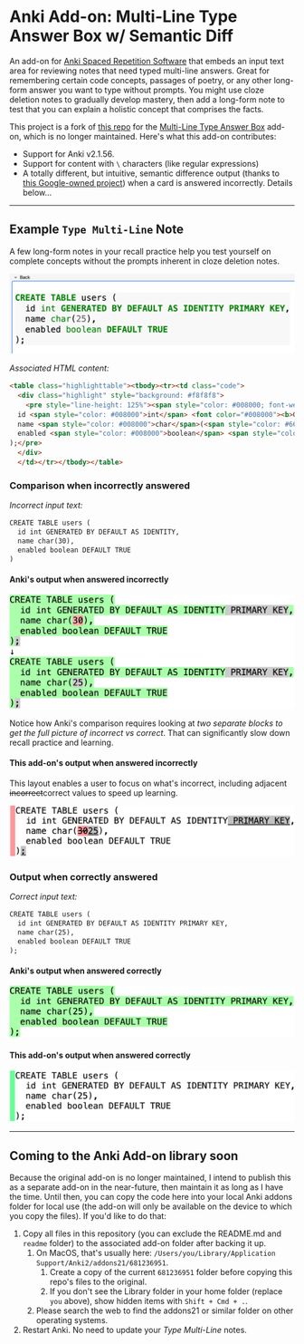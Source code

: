 # Anki Add-on: Multi-Line Type Answer Box w/ Semantic Diff

An add-on for [Anki Spaced Repetition Software](https://apps.ankiweb.net/) that embeds an input text area for reviewing notes that need typed multi-line answers. Great for remembering certain code concepts, passages of poetry, or any other long-form answer you want to type without prompts. You might use cloze deletion notes to gradually develop mastery, then add a long-form note to test that you can explain a holistic concept that comprises the facts.

This project is a fork of [this repo](https://github.com/robbielaldrich/ankiTypebox) for the [Multi-Line Type Answer Box](https://ankiweb.net/shared/info/681236951) add-on, which is no longer maintained. Here's what this add-on contributes:

- Support for Anki v2.1.56.
- Support for content with `\` characters (like regular expressions)
- A totally different, but intuitive, semantic difference output (thanks to [this Google-owned project](https://github.com/google/diff-match-patch/)) when a card is answered incorrectly. Details below...

***

## Example `Type Multi-Line` Note

A few long-form notes in your recall practice help you test yourself on complete concepts without the prompts inherent in cloze deletion notes.

![Note Back](readme/note-back.png)

*Associated HTML content:*

```html
<table class="highlighttable"><tbody><tr><td class="code">
  <div class="highlight" style="background: #f8f8f8">
    <pre style="line-height: 125%"><span style="color: #008000; font-weight: bold">CREATE</span> <span style="color: #008000; font-weight: bold">TABLE</span> users (
  id <span style="color: #008000">int</span> <font color="#008000"><b>GENERATED BY DEFAULT AS IDENTITY PRIMARY KEY</b></font>,
  name <span style="color: #008000">char</span>(<span style="color: #666666">25</span>),
  enabled <span style="color: #008000">boolean</span> <span style="color: #008000; font-weight: bold">DEFAULT</span> <font color="#008000"><b>TRUE</b></font>
);</pre>
  </div>
  </td></tr></tbody></table>
```

### Comparison when incorrectly answered

*Incorrect input text:*

```text
CREATE TABLE users (
  id int GENERATED BY DEFAULT AS IDENTITY,
  name char(30),
  enabled boolean DEFAULT TRUE
)
```

#### Anki's output when answered incorrectly

![Incorrect Answer, Anki Output](readme/incorrect-answer-anki-output.png)

Notice how Anki's comparison requires looking at *two separate blocks to get the full picture of incorrect vs correct*. That can significantly slow down recall practice and learning.

#### This add-on's output when answered incorrectly

This layout enables a user to focus on what's incorrect, including adjacent ~~incorrect~~correct values to speed up learning.

![Incorrect Answer, DMP Output](readme/incorrect-answer-dmp-output.png)

### Output when correctly answered

*Correct input text:*

```text
CREATE TABLE users (
  id int GENERATED BY DEFAULT AS IDENTITY PRIMARY KEY,
  name char(25),
  enabled boolean DEFAULT TRUE
);
```

#### Anki's output when answered correctly

![Correct Answer, Anki Output](readme/correct-answer-anki-output.png)

#### This add-on's output when answered correctly

![Correct Answer, DMP Output](readme/correct-answer-dmp-output.png)

***

## Coming to the Anki Add-on library soon

Because the original add-on is no longer maintained, I intend to publish this as a separate add-on in the near-future, then maintain it as long as I have the time. Until then, you can copy the code here into your local Anki addons folder for local use (the add-on will only be available on the device to which you copy the files). If you'd like to do that:

1. Copy all files in this repository (you can exclude the README.md and `readme` folder) to the associated add-on folder after backing it up.
   1. On MacOS, that's usually here: `/Users/you/Library/Application Support/Anki2/addons21/681236951`.
      1. Create a copy of the current `681236951` folder before copying this repo's files to the original.
      2. If you don't see the Library folder in your home folder (replace `you` above), show hidden items with `Shift + Cmd + .`.
   2. Please search the web to find the addons21 or similar folder on other operating systems.
2. Restart Anki. No need to update your *Type Multi-Line* notes.
